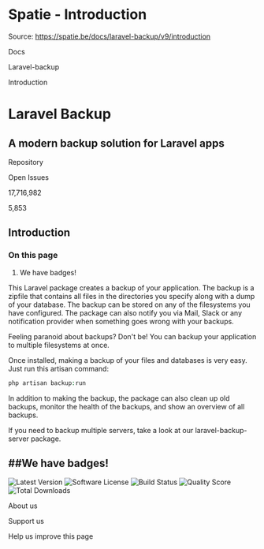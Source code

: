 # Spatie - Introduction

Source: https://spatie.be/docs/laravel-backup/v9/introduction

Docs

Laravel-backup

Introduction

Laravel Backup
==============

A modern backup solution for Laravel apps
-----------------------------------------

Repository

Open Issues

17,716,982

5,853

Introduction
------------

### On this page

1. We have badges!

This Laravel package creates a backup of your application. The backup is a zipfile that contains all files in the directories you specify along with a dump of your database. The backup can be stored on any of the filesystems you have configured. The package can also notify you via Mail, Slack or any notification provider when something goes wrong with your backups.

Feeling paranoid about backups? Don't be! You can backup your application to multiple filesystems at once.

Once installed, making a backup of your files and databases is very easy. Just run this artisan command:

```php
php artisan backup:run

```
In addition to making the backup, the package can also clean up old backups, monitor the health of the backups, and show an overview of all backups.

If you need to backup multiple servers, take a look at our laravel-backup-server package.

##We have badges!
-----------------

![Latest Version](https://img.shields.io/github/release/spatie/laravel-backup.svg?style=flat-square)
![Software License](https://img.shields.io/badge/license-MIT-brightgreen.svg?style=flat-square)
![Build Status](https://img.shields.io/travis/spatie/laravel-backup/master.svg?style=flat-square)
![Quality Score](https://img.shields.io/scrutinizer/g/spatie/laravel-backup.svg?style=flat-square)
![Total Downloads](https://img.shields.io/packagist/dt/spatie/laravel-backup.svg?style=flat-square)

About us

Support us

Help us improve this page